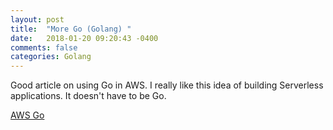 ```yaml
---
layout: post
title:  "More Go (Golang) "
date:   2018-01-20 09:20:43 -0400 
comments: false
categories: Golang
---
```


Good article on using Go in AWS.  I really like this
idea of building Serverless applications. It doesn't have
to be Go.

[AWS Go](https://aws.amazon.com/blogs/compute/announcing-go-support-for-aws-lambda/)



<div id="fb-root"></div>
<script>(function(d, s, id) {
  var js, fjs = d.getElementsByTagName(s)[0];
  if (d.getElementById(id)) return;
  js = d.createElement(s); js.id = id;
  js.src = "//connect.facebook.net/en_US/sdk.js#xfbml=1&version=v2.8&appId=671657696349259";
  fjs.parentNode.insertBefore(js, fjs);
}(document, 'script', 'facebook-jssdk'));</script>


<!--  Enter text below, if you want -->


<div class="fb-comments"  data-numposts="5"></div>







